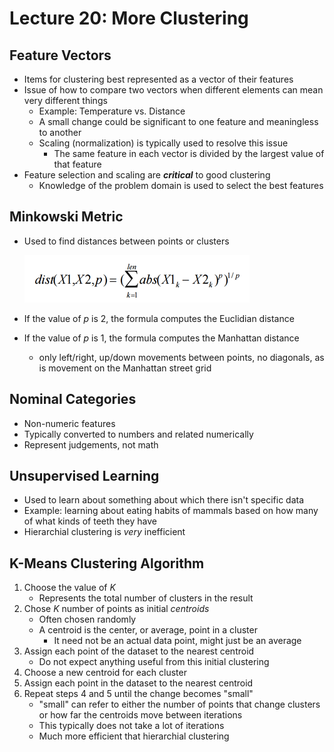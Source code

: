 # Lecture 20: More Clustering

## Feature Vectors
* Items for clustering best represented as a vector of their features
* Issue of how to compare two vectors when different elements can mean very different things
	* Example: Temperature vs. Distance
	* A small change could be significant to one feature and meaningless to another
	* Scaling (normalization) is typically used to resolve this issue
		* The same feature in each vector is divided by the largest value of that feature
* Feature selection and scaling are _**critical**_ to good clustering
	* Knowledge of the problem domain is used to select the best features

## Minkowski Metric
* Used to find distances between points or clusters

	![Minkowski Metric Formula](minkowski.png)

* If the value of _p_ is 2, the formula computes the Euclidian distance
* If the value of _p_ is 1, the formula computes the Manhattan distance
    * only left/right, up/down movements between points, no diagonals, as is movement on the Manhattan street grid

## Nominal Categories
* Non-numeric features
* Typically converted to numbers and related numerically
* Represent judgements, not math

## Unsupervised Learning
* Used to learn about something about which there isn't specific data
* Example: learning about eating habits of mammals based on how many of what kinds of teeth they have
* Hierarchial clustering is _very_ inefficient

## K-Means Clustering Algorithm
1. Choose the value of _K_
	* Represents the total number of clusters in the result
2. Chose _K_ number of points as initial _centroids_
	* Often chosen randomly
	* A centroid is the center, or average, point in a cluster
		* It need not be an actual data point, might just be an average
3. Assign each point of the dataset to the nearest centroid
	* Do not expect anything useful from this initial clustering
4. Choose a new centroid for each cluster
5. Assign each point in the dataset to the nearest centroid
6. Repeat steps 4 and 5 until the change becomes "small"
	* "small" can refer to either the number of points that change clusters or how far the centroids move between iterations
	* This typically does not take a lot of iterations
	* Much more efficient that hierarchial clustering